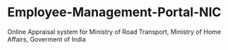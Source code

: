 # Employee-Management-Portal-NIC
Online Appraisal system for Ministry of Road Transport,
Ministry of Home Affairs,
Goverment of India

